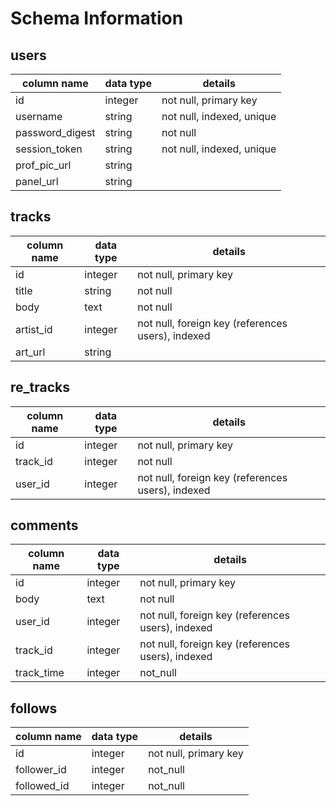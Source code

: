 # Schema Information

## users
column name     | data type | details
----------------|-----------|-----------------------
id              | integer   | not null, primary key
username        | string    | not null, indexed, unique
password_digest | string    | not null
session_token   | string    | not null, indexed, unique
prof_pic_url    | string    |
panel_url       | string    |

## tracks
column name | data type | details
------------|-----------|-----------------------
id          | integer   | not null, primary key
title       | string    | not null
body        | text      | not null
artist_id   | integer   | not null, foreign key (references users), indexed
art_url     | string    |

## re_tracks
column name | data type | details
------------|-----------|-----------------------
id          | integer   | not null, primary key
track_id    | integer   | not null
user_id     | integer   | not null, foreign key (references users), indexed

## comments
column name | data type | details
------------|-----------|-----------------------
id          | integer   | not null, primary key
body        | text      | not null
user_id     | integer   | not null, foreign key (references users), indexed
track_id    | integer   | not null, foreign key (references users), indexed
track_time  | integer   | not_null

## follows
column name | data type | details
------------|-----------|-----------------------
id          | integer   | not null, primary key
follower_id | integer   | not_null
followed_id | integer   | not_null 

